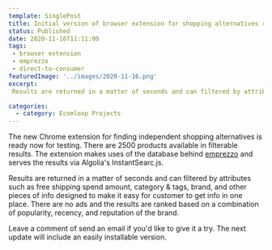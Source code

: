 ```yaml
---
template: SinglePost
title: Initial version of browser extension for shopping alternatives ready for testing
status: Published
date: 2020-11-16T11:11:00
tags:
 - browser extension
 - emprezzo
 - direct-to-consumer
featuredImage: '../images/2020-11-16.png'
excerpt:
 Results are returned in a matter of seconds and can filtered by attributes such as free shipping spend amount, category & tags, brand, and other pieces of info designed to make it easy for customer to get info in one place. There are no ads and the results are ranked based on a combination of popularity, recency, and reputation of the brand.

categories:
  - category: Ecomloop Projects
---
```

The new Chrome extension for finding independent shopping alternatives is ready now for testing. There are 2500 products available in filterable results. The extension makes uses of the database behind [emprezzo](https://emprezzo.com) and serves the results via Algolia's InstantSearc.js.

Results are returned in a matter of seconds and can filtered by attributes such as free shipping spend amount, category & tags, brand, and other pieces of info designed to make it easy for customer to get info in one place. There are no ads and the results are ranked based on a combination of popularity, recency, and reputation of the brand.

Leave a comment of send an email if you'd like to give it a try. The next update will include an easily installable version.
